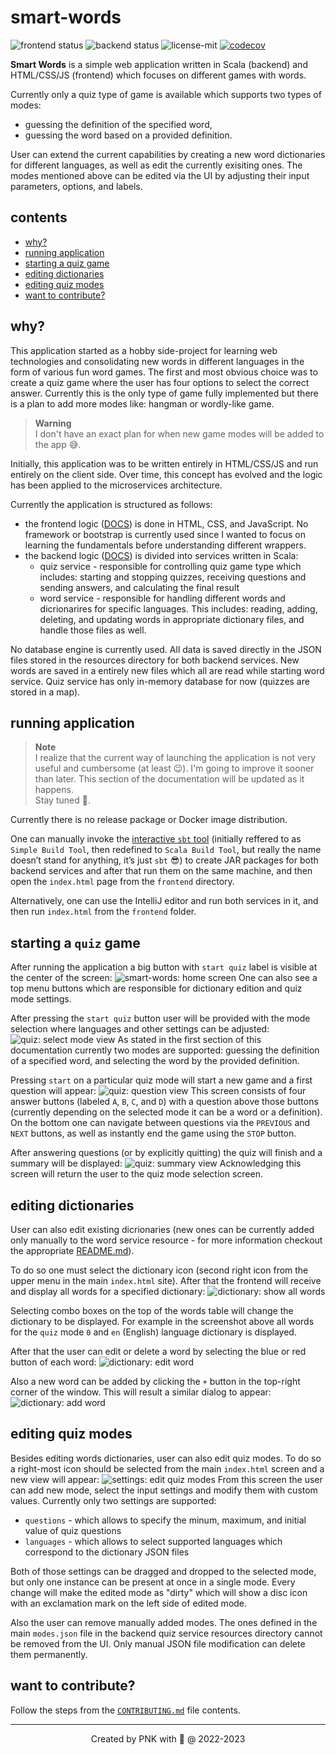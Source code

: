 # smart-words

![frontend status](https://github.com/piopon/smart-words/actions/workflows/frontend-schedule.yml/badge.svg)
![backend status](https://github.com/piopon/smart-words/actions/workflows/backend-schedule.yml/badge.svg)
![license-mit](https://img.shields.io/github/license/piopon/smart-words)
[![codecov](https://codecov.io/gh/piopon/smart-words/branch/main/graph/badge.svg?token=2R3LUSOGW6)](https://codecov.io/gh/piopon/smart-words)

**Smart Words** is a simple web application written in Scala (backend) and HTML/CSS/JS (frontend) which focuses on different games with words.

Currently only a quiz type of game is available which supports two types of modes:
* guessing the definition of the specified word,
* guessing the word based on a provided definition.

User can extend the current capabilities by creating a new word dictionaries for different languages, as well as edit the currently exisiting ones. The modes mentioned above can be edited via the UI by adjusting their input parameters, options, and labels.

## contents
 * [why?](#why)
 * [running application](#running-application)
 * [starting a quiz game](#starting-a-quiz-game)
 * [editing dictionaries](#editing-dictionaries)
 * [editing quiz modes](#editing-quiz-modes)
 * [want to contribute?](#want-to-contribute)

## why?

This application started as a hobby side-project for learning web technologies and consolidating new words in different languages in the form of various fun word games.
The first and most obvious choice was to create a quiz game where the user has four options to select the correct answer.
Currently this is the only type of game fully implemented but there is a plan to add more modes like: hangman or wordly-like game.

> **Warning**<br>
> I don't have an exact plan for when new game modes will be added to the app 😅.

Initially, this application was to be written entirely in HTML/CSS/JS and run entirely on the client side.
Over time, this concept has evolved and the logic has been applied to the microservices architecture.

Currently the application is structured as follows:
* the frontend logic ([DOCS](frontend/README.md)) is done in HTML, CSS, and JavaScript. No framework or bootstrap is currently used since I wanted to focus on learning the fundamentals before understanding different wrappers.
* the backend logic ([DOCS](backend/README.md)) is divided into services written in Scala:
  * quiz service - responsible for controlling quiz game type which includes: starting and stopping quizzes, receiving questions and sending answers, and calculating the final result
  * word service - responsible for handling different words and dicrionarires for specific languages. This includes: reading, adding, deleting, and updating words in appropriate dictionary files, and handle those files as well.

No database engine is currently used. All data is saved directly in the JSON files stored in the resources directory for both backend services. New words are saved in a entirely new files which all are read while starting word service. Quiz service has only in-memory database for now (quizzes are stored in a map).

## running application

> **Note**<br>
> I realize that the current way of launching the application is not very useful and cumbersome (at least 😉). I'm going to improve it sooner than later.
> This section of the documentation will be updated as it happens.<br>
> Stay tuned 📢.

Currently there is no release package or Docker image distribution.

One can manually invoke the [interactive `sbt` tool](https://www.scala-sbt.org/1.x/docs/index.html) (initially reffered to as `Simple Build Tool`, then redefined to `Scala Build Tool`, but really the name doesn’t stand for anything, it’s just `sbt` 😎) to create JAR packages for both backend services and after that run them on the same machine, and then open the `index.html` page from the `frontend` directory.

Alternatively, one can use the IntelliJ editor and run both services in it, and then run `index.html` from the `frontend` folder.

## starting a `quiz` game

After running the application a big button with `start quiz` label is visible at the center of the screen:
![smart-words: home screen](/resources/docs/000_home-screen.png)
One can also see a top menu buttons which are responsible for dictionary edition and quiz mode settings.

After pressing the `start quiz` button user will be provided with the mode selection where languages and other settings can be adjusted:
![quiz: select mode view](/resources/docs/001_quiz-mode-selection.png)
As stated in the first section of this documentation currently two modes are supported: guessing the definition of a specified word, and selecting the word by the provided definition.

Pressing `start` on a particular quiz mode will start a new game and a first question will appear:
![quiz: question view](/resources/docs/002_quiz-question.png)
This screen consists of four answer buttons (labeled `A`, `B`, `C`, and `D`) with a question above those buttons (currently depending on the selected mode it can be a word or a definition). On the bottom one can navigate between questions via the `PREVIOUS` and `NEXT` buttons, as well as instantly end the game using the `STOP` button.

After answering questions (or by explicitly quitting) the quiz will finish and a summary will be displayed:
![quiz: summary view](/resources/docs/003_quiz-summary.png)
Acknowledging this screen will return the user to the quiz mode selection screen.

## editing dictionaries

User can also edit existing dicrionaries (new ones can be currently added only manually to the word service resource - for more information checkout the appropriate [README.md](backend/service-word/src/main/resources/README.md)).

To do so one must select the dictionary icon (second right icon from the upper menu in the main `index.html` site). After that the frontend will receive and display all words for a specified dictionary:
![dictionary: show all words](/resources/docs/004_dictionary-show-words.png)

Selecting combo boxes on the top of the words table will change the dictionary to be displayed. For example in the screenshot above all words for the `quiz` mode `0` and `en` (English) language dictionary is displayed.

After that the user can edit or delete a word by selecting the blue or red button of each word:
![dictionary: edit word](/resources/docs/006_dictionary-edit-word.png)

Also a new word can be added by clicking the `+` button in the top-right corner of the window. This will result a similar dialog to appear:
![dictionary: add word](/resources/docs/005_dictionary-add-word.png)

## editing quiz modes

Besides editing words dictionaries, user can also edit quiz modes. To do so a right-most icon should be selected from the main `index.html` screen and a new view will appear:
![settings: edit quiz modes](/resources/docs/007_settings-mode-edit.png)
From this screen the user can add new mode, select the input settings and modify them with custom values. Currently only two settings are supported:
* `questions` - which allows to specify the minum, maximum, and initial value of quiz questions
* `languages` - which allows to select supported languages which correspond to the dictionary JSON files

Both of those settings can be dragged and dropped to the selected mode, but only one instance can be present at once in a single mode. Every change will make the edited mode as "dirty" which will show a disc icon with an exclamation mark on the left side of edited mode.

Also the user can remove manually added modes. The ones defined in the main `modes.json` file in the backend quiz service resources directory cannot be removed from the UI. Only manual JSON file modification can delete them permanently.

## want to contribute?

Follow the steps from the [`CONTRIBUTING.md`](CONTRIBUTING.md) file contents.

---
<p align="center">Created by PNK with 💚 @ 2022-2023</p>